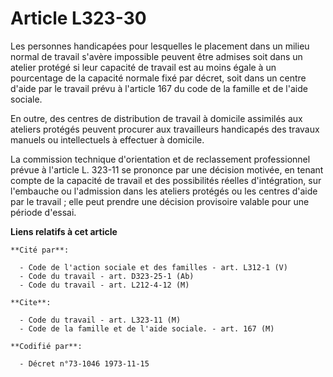 # Article L323-30

Les personnes handicapées pour lesquelles le placement dans un milieu normal de travail s'avère impossible peuvent être
admises soit dans un atelier protégé si leur capacité de travail est au moins égale à un pourcentage de la capacité normale
fixé par décret, soit dans un centre d'aide par le travail prévu à l'article 167 du code de la famille et de l'aide sociale.

En outre, des centres de distribution de travail à domicile assimilés aux ateliers protégés peuvent procurer aux travailleurs
handicapés des travaux manuels ou intellectuels à effectuer à domicile.

La commission technique d'orientation et de reclassement professionnel prévue à l'article L. 323-11 se prononce par une
décision motivée, en tenant compte de la capacité de travail et des possibilités réelles d'intégration, sur l'embauche ou
l'admission dans les ateliers protégés ou les centres d'aide par le travail ; elle peut prendre une décision provisoire
valable pour une période d'essai.

**Liens relatifs à cet article**

	**Cité par**:

	  - Code de l'action sociale et des familles - art. L312-1 (V)
	  - Code du travail - art. D323-25-1 (Ab)
	  - Code du travail - art. L212-4-12 (M)

	**Cite**:

	  - Code du travail - art. L323-11 (M)
	  - Code de la famille et de l'aide sociale. - art. 167 (M)

	**Codifié par**:

	  - Décret n°73-1046 1973-11-15
